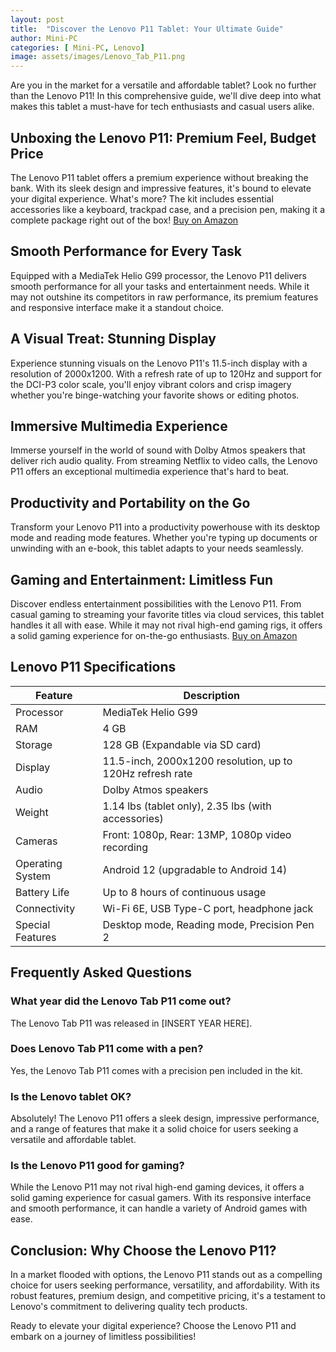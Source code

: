 ```yaml
---
layout: post
title:  "Discover the Lenovo P11 Tablet: Your Ultimate Guide"
author: Mini-PC
categories: [ Mini-PC, Lenovo]
image: assets/images/Lenovo_Tab_P11.png
---
```


Are you in the market for a versatile and affordable tablet? Look no further than the Lenovo P11! In this comprehensive guide, we'll dive deep into what makes this tablet a must-have for tech enthusiasts and casual users alike.

## Unboxing the Lenovo P11: Premium Feel, Budget Price

The Lenovo P11 tablet offers a premium experience without breaking the bank. With its sleek design and impressive features, it's bound to elevate your digital experience. What's more? The kit includes essential accessories like a keyboard, trackpad case, and a precision pen, making it a complete package right out of the box! [Buy on Amazon](https://amzn.to/3uIFtZk)


## Smooth Performance for Every Task

Equipped with a MediaTek Helio G99 processor, the Lenovo P11 delivers smooth performance for all your tasks and entertainment needs. While it may not outshine its competitors in raw performance, its premium features and responsive interface make it a standout choice.

## A Visual Treat: Stunning Display

Experience stunning visuals on the Lenovo P11's 11.5-inch display with a resolution of 2000x1200. With a refresh rate of up to 120Hz and support for the DCI-P3 color scale, you'll enjoy vibrant colors and crisp imagery whether you're binge-watching your favorite shows or editing photos.

## Immersive Multimedia Experience

Immerse yourself in the world of sound with Dolby Atmos speakers that deliver rich audio quality. From streaming Netflix to video calls, the Lenovo P11 offers an exceptional multimedia experience that's hard to beat.

## Productivity and Portability on the Go

Transform your Lenovo P11 into a productivity powerhouse with its desktop mode and reading mode features. Whether you're typing up documents or unwinding with an e-book, this tablet adapts to your needs seamlessly.

## Gaming and Entertainment: Limitless Fun

Discover endless entertainment possibilities with the Lenovo P11. From casual gaming to streaming your favorite titles via cloud services, this tablet handles it all with ease. While it may not rival high-end gaming rigs, it offers a solid gaming experience for on-the-go enthusiasts. [Buy on Amazon](https://amzn.to/3uIFtZk)

## Lenovo P11 Specifications

| Feature               | Description                                              |
|-----------------------|----------------------------------------------------------|
| Processor             | MediaTek Helio G99                                       |
| RAM                   | 4 GB                                                     |
| Storage               | 128 GB (Expandable via SD card)                          |
| Display               | 11.5-inch, 2000x1200 resolution, up to 120Hz refresh rate |
| Audio                 | Dolby Atmos speakers                                     |
| Weight                | 1.14 lbs (tablet only), 2.35 lbs (with accessories)     |
| Cameras               | Front: 1080p, Rear: 13MP, 1080p video recording         |
| Operating System      | Android 12 (upgradable to Android 14)                    |
| Battery Life          | Up to 8 hours of continuous usage                        |
| Connectivity          | Wi-Fi 6E, USB Type-C port, headphone jack                |
| Special Features      | Desktop mode, Reading mode, Precision Pen 2              |

## Frequently Asked Questions

### What year did the Lenovo Tab P11 come out?
The Lenovo Tab P11 was released in [INSERT YEAR HERE].

### Does Lenovo Tab P11 come with a pen?
Yes, the Lenovo Tab P11 comes with a precision pen included in the kit.

### Is the Lenovo tablet OK?
Absolutely! The Lenovo P11 offers a sleek design, impressive performance, and a range of features that make it a solid choice for users seeking a versatile and affordable tablet.

### Is the Lenovo P11 good for gaming?
While the Lenovo P11 may not rival high-end gaming devices, it offers a solid gaming experience for casual gamers. With its responsive interface and smooth performance, it can handle a variety of Android games with ease.

## Conclusion: Why Choose the Lenovo P11?

In a market flooded with options, the Lenovo P11 stands out as a compelling choice for users seeking performance, versatility, and affordability. With its robust features, premium design, and competitive pricing, it's a testament to Lenovo's commitment to delivering quality tech products.

Ready to elevate your digital experience? Choose the Lenovo P11 and embark on a journey of limitless possibilities!

